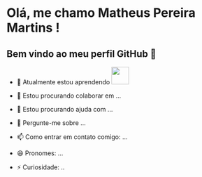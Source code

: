 # Olá, me chamo Matheus Pereira Martins ! 
## Bem vindo ao meu perfil GitHub 👋



- 🌱 Atualmente estou aprendendo <img loading="lazy" src="https://cdn.jsdelivr.net/gh/devicons/devicon/icons/html5/html5-original.svg"
 width="40" height="40"/>

- 👯 Estou procurando colaborar em ...
- 🤔 Estou procurando ajuda com ...
- 💬 Pergunte-me sobre ...
- 📫 Como entrar em contato comigo: ...
- 😄 Pronomes: ...
- ⚡ Curiosidade: ..


<!--
**matheuspereiramartinscd/matheuspereiramartinscd** is a ✨ _special_ ✨ repository because its `README.md` (this file) appears on your GitHub profile.

Here are some ideas to get you started:

- 🔭 I’m currently working on ...
- 🌱 I’m currently learning ...
- 👯 I’m looking to collaborate on ...
- 🤔 I’m looking for help with ...
- 💬 Ask me about ...
- 📫 How to reach me: ...
- 😄 Pronouns: ...
- ⚡ Fun fact: ...
-->
